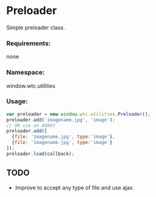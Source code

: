 # Preloader
Simple preloader class.

### Requirements:
none

### Namespace:
window.wtc.utilities

### Usage:
```javascript  
var preloader = new window.wtc.utilities.Preloader();
preloader.add('imagename.jpg', 'image');
// OR use an ARRAY
preloader.add([
  {file: 'imagename.jpg', type:'image'},
  {file: 'imagename.jpg', type:'image'}
]);
preloader.load(callback);
```

## TODO
* Improve to accept any type of file and use ajax.
